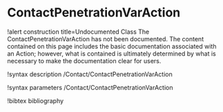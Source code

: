 <!-- MOOSE Documentation Stub: Remove this when content is added. -->

# ContactPenetrationVarAction

!alert construction title=Undocumented Class
The ContactPenetrationVarAction has not been documented. The content contained on this page
includes the basic documentation associated with an Action; however, what is contained is
ultimately determined by what is necessary to make the documentation clear for users.

!syntax description /Contact/ContactPenetrationVarAction

!syntax parameters /Contact/ContactPenetrationVarAction

!bibtex bibliography
